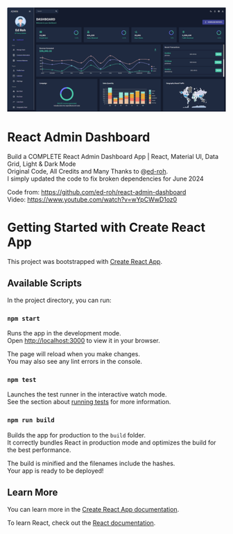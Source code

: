 ![Model](https://github.com/spatournos/dashboardv2/blob/master/src/assets/dashboardv2.png)
# React Admin Dashboard

Build a COMPLETE React Admin Dashboard App | React, Material UI, Data Grid, Light & Dark Mode<br>
Original Code, All Credits and Many Thanks to @[ed-roh](https://github.com/ed-roh).<br> 
I simply updated the code to fix broken dependencies for June 2024

Code from: https://github.com/ed-roh/react-admin-dashboard<br>
Video: https://www.youtube.com/watch?v=wYpCWwD1oz0

# Getting Started with Create React App

This project was bootstrapped with [Create React App](https://github.com/facebook/create-react-app).

## Available Scripts

In the project directory, you can run:

### `npm start`

Runs the app in the development mode.\
Open [http://localhost:3000](http://localhost:3000) to view it in your browser.

The page will reload when you make changes.\
You may also see any lint errors in the console.

### `npm test`

Launches the test runner in the interactive watch mode.\
See the section about [running tests](https://facebook.github.io/create-react-app/docs/running-tests) for more information.

### `npm run build`

Builds the app for production to the `build` folder.\
It correctly bundles React in production mode and optimizes the build for the best performance.

The build is minified and the filenames include the hashes.\
Your app is ready to be deployed!

## Learn More

You can learn more in the [Create React App documentation](https://facebook.github.io/create-react-app/docs/getting-started).

To learn React, check out the [React documentation](https://reactjs.org/).
